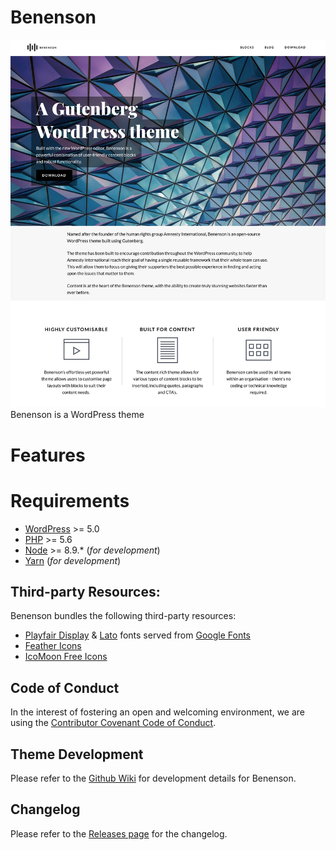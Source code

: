 # Benenson
![Benenson Theme Screenshot](./screenshot.png)
Benenson is a WordPress theme 

# Features


# Requirements
- [WordPress](https://wordpress.org) >= 5.0
- [PHP](https://php.net) >=  5.6
- [Node](https://nodejs.org) >= 8.9.* (_for development_)
- [Yarn](https://yarnpkg.com) (_for development_)

## Third-party Resources:
Benenson bundles the following third-party resources:

- [Playfair Display](https://fonts.google.com/specimen/Playfair+Display) & [Lato](https://fonts.google.com/specimen/Lato) fonts served from [Google Fonts](https://fonts.google.com/)
- [Feather Icons](https://feathericons.com/)
- [IcoMoon Free Icons](https://github.com/Keyamoon/IcoMoon-Free)

## Code of Conduct
In the interest of fostering an open and welcoming environment, we are using the [Contributor Covenant Code of Conduct](CODE_OF_CONDUCT.md).

## Theme Development
Please refer to the [Github Wiki](https://github.com/bigbitecreative/benenson/wiki) for development details for Benenson.

## Changelog
Please refer to the [Releases page](https://github.com/bigbitecreative/benenson/releases) for the changelog.
